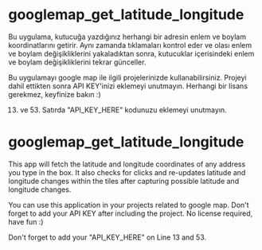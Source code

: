 # googlemap_get_latitude_longitude

Bu uygulama, kutucuğa yazdığınız herhangi bir adresin enlem ve boylam koordinatlarını getirir. Aynı zamanda tıklamaları kontrol eder ve olası enlem ve boylam değişikliklerini yakaladıktan sonra, kutucuklar içerisindeki enlem ve boylam değişikliklerini tekrar günceller. 

Bu uygulamayı google map ile ilgili projelerinizde  kullanabilirsiniz. Projeyi dahil ettikten sonra API KEY'inizi eklemeyi unutmayın. Herhangi bir lisans gerekmez, keyfinize bakın :)

13. ve 53. Satırda "API_KEY_HERE" kodunuzu eklemeyi unutmayın.


# googlemap_get_latitude_longitude

This app will fetch the latitude and longitude coordinates of any address you type in the box. It also checks for clicks and re-updates latitude and longitude changes within the tiles after capturing possible latitude and longitude changes.

You can use this application in your projects related to google map. Don't forget to add your API KEY after including the project. No license required, have fun :)

Don't forget to add your "API_KEY_HERE" on Line 13 and 53.
